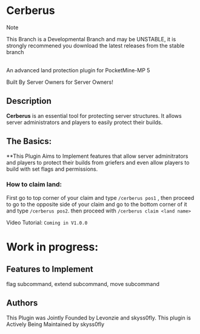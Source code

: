 # Cerberus
> [!Note]
> This Branch is a Developmental Branch and may be UNSTABLE, it is strongly recommened you download the latest releases from the stable branch
<br>
An advanced land protection plugin for PocketMine-MP 5 

Built By Server Owners for Server Owners!


## Description
**Cerberus** is an essential tool for protecting server structures. It allows server administrators and players to easily protect their builds.

## The Basics:
**This Plugin Aims to Implement features that allow server adminitrators and players to protect their builds from griefers and even allow players to build with set flags and permissions. 

### How to claim land:
First go to top corner of your claim and type `/cerberus pos1` , then proceed to go to the opposite side of your claim and go to the bottom corner of it and type `/cerberus pos2`. then proceed with `/cerberus claim <land name>`

Video Tutorial:
`Coming in V1.0.0`

# **Work in progress:**

## Features to Implement
flag subcommand,
extend subcommand,
move subcommand

## Authors
This Plugin was Jointly Founded by Levonzie and skyss0fly. This plugin is Actively Being Maintained by skyss0fly 
